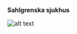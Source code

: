**Sahlgrenska sjukhus**

![alt text](https://www.syracuse.com/resizer/wLBL8QFA4MT1G7y28rLogRS819Y=/1280x0/smart/advancelocal-adapter-image-uploads.s3.amazonaws.com/image.advance.net/home/adv-media/width2048/img/newyorkupstatecom_national_desk_blog/photo/2016/07/28/surgeryjpg-e10f6c11dab2a6a0.jpg)

